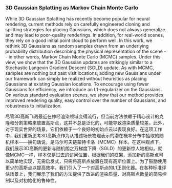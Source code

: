 ### 3D Gaussian Splatting as Markov Chain Monte Carlo

While 3D Gaussian Splatting has recently become popular for neural rendering, current methods rely on carefully engineered cloning and splitting strategies for placing Gaussians, which does not always generalize and may lead to poor-quality renderings. In addition, for real-world scenes, they rely on a good initial point cloud to perform well. In this work, we rethink 3D Gaussians as random samples drawn from an underlying probability distribution describing the physical representation of the scene -- in other words, Markov Chain Monte Carlo (MCMC) samples. Under this view, we show that the 3D Gaussian updates are strikingly similar to a Stochastic Langevin Gradient Descent (SGLD) update. As with MCMC, samples are nothing but past visit locations, adding new Gaussians under our framework can simply be realized without heuristics as placing Gaussians at existing Gaussian locations. To encourage using fewer Gaussians for efficiency, we introduce an L1-regularizer on the Gaussians. On various standard evaluation scenes, we show that our method provides improved rendering quality, easy control over the number of Gaussians, and robustness to initialization.

尽管3D高斯飞溅最近在神经渲染领域变得流行，但当前方法依赖于精心设计的克隆和分割策略来放置高斯点，这并不总是泛化的，可能导致渲染质量较差。此外，对于现实世界的场景，它们依赖于一个良好的初始点云以表现良好。在这项工作中，我们重新思考3D高斯点作为从描述场景物理表示的潜在概率分布中抽取的随机样本——换句话说，是马尔可夫链蒙特卡洛（MCMC）样本。在这种观点下，我们展示3D高斯的更新与随机朗之万梯度下降（SGLD）的更新惊人地相似。就像MCMC一样，样本仅是过去的访问位置，根据我们的框架，添加新的高斯点可以简单地实现，无需启发式，只需将高斯点放置在现有高斯位置上。为了鼓励使用更少的高斯点以提高效率，我们引入了一个对高斯点的L1正则化器。在各种标准评估场景上，我们展示了我们的方法提供了改进的渲染质量、对高斯点数量的简易控制以及对初始化的鲁棒性。
